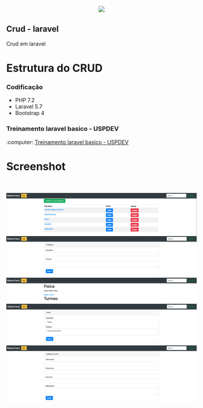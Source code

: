 <p align="center"><img src="https://laravel.com/assets/img/components/logo-laravel.svg"></p>

## Crud - laravel
Crud em laravel

# Estrutura do CRUD

<h3>Codificação</h3>
<ul>
  <li>PHP 7.2</li>
  <li>Laravel 5.7</li>
  <li>Bootstrap 4</li>
</ul>

<h3>Treinamento laravel basico - USPDEV</h3>
:computer: <a href="https://www.youtube.com/playlist?list=PLlJiqaCtsRWDOFg85nvRtOY33Y6-caOZr">Treinamento laravel basico - USPDEV</a>

# Screenshot 

<br><br>
![ScreenShot](https://github.com/jorgemtoledo/laravel_studies/blob/master/disciplinas/01.png)
![ScreenShot](https://github.com/jorgemtoledo/laravel_studies/blob/master/disciplinas/02.png)
![ScreenShot](https://github.com/jorgemtoledo/laravel_studies/blob/master/disciplinas/03.png)
![ScreenShot](https://github.com/jorgemtoledo/laravel_studies/blob/master/disciplinas/04.png)
![ScreenShot](https://github.com/jorgemtoledo/laravel_studies/blob/master/disciplinas/05.png)

